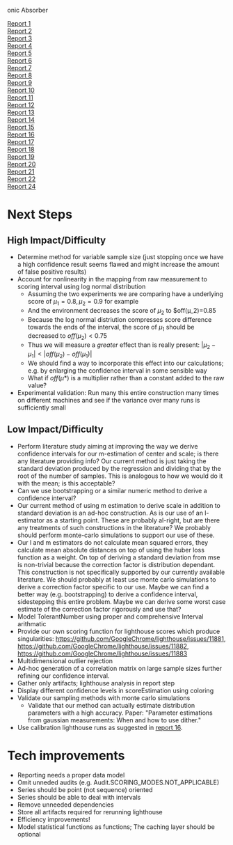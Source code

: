 onic Absorber

[Report 1](./report_2020-10-26T23-09-31.731Z/)  
[Report 2](./report_2020-11-02T20-21-41.718Z/)  
[Report 3](./report_2020-11-02T22-26-11.212Z/)  
[Report 4](./report_00004_2020-11-02T20-21-41.718Z/)  
[Report 5](./report_00005_2020-11-02T22-26-11.212Z/)  
[Report 6](./report_00006_2020-11-02T20-21-41.718Z/)  
[Report 7](./report_00007_2020-12-11T15:55:29.892Z/)  
[Report 8](./report_00008_2021-01-22T20:58:29.167Z)  
[Report 9](./report_00009_2021-02-08T22-37-41.559Z)  
[Report 10](./report_00010_2021-02-09T10:42:16.031Z)  
[Report 11](./report_00011_2021-02-09T10:53:21.242Z)  
[Report 12](./report_00012_2021-02-09T11:01:39.952Z)  
[Report 13](./report_00013_2021-02-09T12-04-24.940Z)  
[Report 14](./report_00014_2021-02-09T15:56:05.503Z)  
[Report 15](./report_00015_2021-02-09T16-11-33.973Z)  
[Report 16](./report_00016_2021-02-10T13-31-48.338Z)  
[Report 17](./report_00017_2021-02-10T15-08-03.406Z)  
[Report 18](./report_00018_2021-02-10T15-25-16.877Z)  
[Report 19](./report_00019_2021-02-10T18-14-37.922Z)  
[Report 20](./report_00020_2021-02-19T21:17:38.612Z)  
[Report 21](./report_00021_2021-02-20T09:16:39.615Z)  
[Report 22](./report_00022_2021-02-20T12:08:46.964Z)  
[Report 24](./report_00023_2021-02-20T12:14:57.249Z)  


# Next Steps

## High Impact/Difficulty

* Determine method for variable sample size (just stopping once we have a
  high confidence result seems flawed and might increase the amount of false positive results)
* Account for nonlinearity in the mapping from raw measurement to scoring interval using log normal distribution
  - Assuming the two experiments we are comparing have a underlying score of $µ_1=0.8, µ_2=0.9$ for example
  - And the environment decreases the score of $µ_2$ to $off(µ_2)=0.85
  - Because the log normal distriution compresses score difference towards the ends of the interval, 
    the score of $µ_1$ should be decreased to $off(µ_2)<0.75$
  - Thus we will measure a *greater* effect than is really present: $|µ_2-µ_1| < |off(µ_2)-off(µ_1)|$
  - We should find a way to incorporate this effect into our calculations; e.g. by enlarging the confidence interval in some sensible way
  - What if $off(µ*)$ is a multiplier rather than a constant added to the raw value?
* Experimental validation: Run many this entire construction many times on different machines and see if the variance over many runs is sufficiently small

## Low Impact/Difficulty

* Perform literature study aiming at improving the way we derive confidence intervals for our m-estimation of center and scale;
  is there any literature providing info? Our current method is just taking the standard deviation produced by the regression
  and dividing that by the root of the number of samples. This is analogous to how we would do it with the mean; is this acceptable?
* Can we use bootstrapping or a similar numeric method to derive a confidence interval?
* Our current method of using m estimation to derive scale in addition to standard deviation is an ad-hoc construction. As is our use of an l-estimator as a starting point.
  These are probably al-right, but are there any treatments of such constructions in the literature? We probably should perform monte-carlo simulations to support our use of these.
* Our l and m estimators do not calculate mean squared errors, they calculate mean absolute distances on top of using the huber loss function as a weight. On top of
  deriving a standard deviation from mse is non-trivial because the correction factor is distribution dependant. This construction is not
  specifically supported by our currently available literature. We should probably at least use monte carlo simulations to derive a correction factor
  specific to our use. Maybe we can find a better way (e.g. bootstrapping) to derive a confidence interval, sidestepping this entire problem.
  Maybe we can derive some worst case estimate of the correction factor rigorously and use that?
* Model TolerantNumber using proper and comprehensive Interval arithmatic
* Provide our own scoring function for lighthouse scores which produce singularities: https://github.com/GoogleChrome/lighthouse/issues/11881, https://github.com/GoogleChrome/lighthouse/issues/11882, https://github.com/GoogleChrome/lighthouse/issues/11883
* Multidimensional outlier rejection
* Ad-hoc generation of a correlation matrix on large sample sizes further refining our confidence interval.
* Gather only artifacts; lighthouse analysis in report step
* Display different confidence levels in scoreEstimation using coloring
* Validate our sampling methods with monte carlo simulations
  - Validate that our method can actually estimate distribution parameters with a high accuracy. Paper: "Parameter estimations from gaussian measurements: When and how to use dither."
* Use calibration lighthouse runs as suggested in [report 16](./report_00016_2021-02-10T13-31-48.338Z).

# Tech improvements

* Reporting needs a proper data model
* Omit unneded audits (e.g. Audit.SCORING_MODES.NOT_APPLICABLE)
* Series should be point (not sequence) oriented
* Series should be able to deal with intervals
* Remove unneeded dependencies
* Store all artifacts required for rerunning lighthouse
* Efficiency improvements!
* Model statistical functions as functions; The caching layer should be optional
